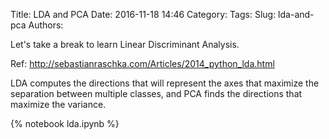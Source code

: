 Title: LDA and PCA
Date: 2016-11-18 14:46
Category:
Tags:
Slug: lda-and-pca
Authors:

Let's take a break to learn Linear Discriminant Analysis. 
<!-- PELICAN_END_SUMMARY -->

Ref: http://sebastianraschka.com/Articles/2014_python_lda.html

LDA computes the directions that will represent the axes that maximize the separation between multiple classes, and PCA finds the directions that maximize the variance. 

{% notebook lda.ipynb %}
